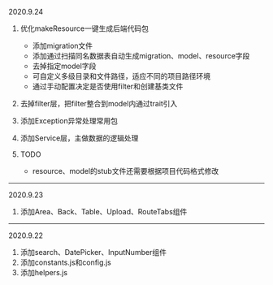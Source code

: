 2020.9.24
1. 优化makeResource一键生成后端代码包
   * 添加migration文件
   * 添加通过扫描同名数据表自动生成migration、model、resource字段
   * 去掉指定model字段
   * 可自定义多级目录和文件路径，适应不同的项目路径环境
   * 通过手动配置决定是否使用filter和创建基类文件
2. 去掉filter层，把filter整合到model内通过trait引入
3. 添加Exception异常处理常用包
4. 添加Service层，主做数据的逻辑处理

5. TODO 
   * resource、model的stub文件还需要根据项目代码格式修改
---
2020.9.23
1. 添加Area、Back、Table、Upload、RouteTabs组件
---
2020.9.22
1. 添加search、DatePicker、InputNumber组件
2. 添加constants.js和config.js
3. 添加helpers.js